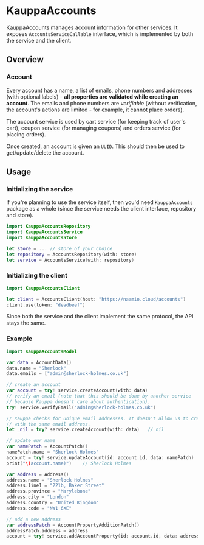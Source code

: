# KauppaAccounts

KauppaAccounts manages account information for other services. It exposes `AccountsServiceCallable` interface, which is implemented by both the service and the client.

## Overview

### Account

Every account has a name, a list of emails, phone numbers and addresses (with optional labels) - **all properties are validated while creating an account**. The emails and phone numbers are *verifiable* (without verification, the account's actions are limited - for example, it cannot place orders).

The account service is used by cart service (for keeping track of user's cart), coupon service (for managing coupons) and orders service (for placing orders).

Once created, an account is given an `UUID`. This should then be used to get/update/delete the account.

## Usage

### Initializing the service

If you're planning to use the service itself, then you'd need `KauppaAccounts` package as a whole (since the service needs the client interface, repository and store).

``` swift
import KauppaAccountsRepository
import KauppaAccountsService
import KauppaAccountsStore

let store = ... // store of your choice
let repository = AccountsRepository(with: store)
let service = AccountsService(with: repository)
```

### Initializing the client

``` swift
import KauppaAccountsClient

let client = AccountsClient(host: "https://naamio.cloud/accounts")
client.use(token: "deadbeef")
```

Since both the service and the client implement the same protocol, the API stays the same.

### Example

``` swift
import KauppaAccountsModel

var data = AccountData()
data.name = "Sherlock"
data.emails = ["admin@sherlock-holmes.co.uk"]

// create an account
var account = try! service.createAccount(with: data)
// verify an email (note that this should be done by another service
// because Kauppa doesn't care about authentication).
try! service.verifyEmail("admin@sherlock-holmes.co.uk")

// Kauppa checks for unique email addresses. It doesn't allow us to create another account
// with the same email address.
let _nil = try? service.createAccount(with: data)   // nil

// update our name
var namePatch = AccountPatch()
namePatch.name = "Sherlock Holmes"
account = try! service.updateAccount(id: account.id, data: namePatch)
print("\(account.name)")    // Sherlock Holmes

var address = Address()
address.name = "Sherlock Holmes"
address.line1 = "221b, Baker Street"
address.province = "Marylebone"
address.city = "London"
address.country = "United Kingdom"
address.code = "NW1 6XE"

// add a new address
var addressPatch = AccountPropertyAdditionPatch()
addressPatch.address = address
account = try! service.addAccountProperty(id: account.id, data: addressPatch)
```
